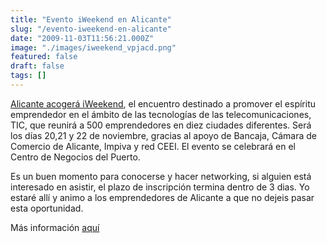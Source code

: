 ```yaml
---
title: "Evento iWeekend en Alicante"
slug: "/evento-iweekend-en-alicante"
date: "2009-11-03T11:56:21.000Z"
image: "./images/iweekend_vpjacd.png"
featured: false
draft: false
tags: []
---
```



[Alicante acogerá iWeekend](http://www.iweekend.org/2009/alicante/), el encuentro destinado a promover el espíritu emprendedor en el ámbito de las tecnologías de las telecomunicaciones, TIC, que reunirá a 500 emprendedores en diez ciudades diferentes. Será los días 20,21 y 22 de noviembre, gracias al apoyo de Bancaja, Cámara de Comercio de Alicante, Impiva y red CEEI. El evento se celebrará en el Centro de Negocios del Puerto.

Es un buen momento para conocerse y hacer networking, si alguien está interesado en asistir, el plazo de inscripción termina dentro de 3 dias. Yo estaré allí y animo a los emprendedores de Alicante a que no dejeis pasar esta oportunidad.

Más información [aquí](http://www.iweekend.org/2009/alicante/)




